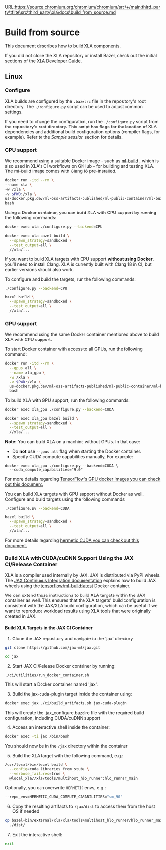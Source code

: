 URL:https://source.chromium.org/chromium/chromium/src/+/main:third_party\tflite\src\third_party\xla\docs\build_from_source.md
# Build from source

This document describes how to build XLA components.

If you did not clone the XLA repository or install Bazel, check out the initial
sections of the [XLA Developer Guide](developer_guide.md).

## Linux

### Configure

XLA builds are configured by the `.bazelrc` file in the repository's root
directory. The `./configure.py` script can be used to adjust common settings.

If you need to change the configuration, run the `./configure.py` script from
the repository's root directory. This script has flags for the location of XLA
dependencies and additional build configuration options (compiler flags, for
example). Refer to the *Sample session* section for details.

### CPU support

We recommend using a suitable Docker image - such as
[ml-build](https://us-docker.pkg.dev/ml-oss-artifacts-published/ml-public-container/ml-build)
, which is also used in XLA's CI workflows on GitHub - for building and testing
XLA. The ml-build image comes with Clang 18 pre-installed.

```sh
docker run -itd --rm \
--name xla \
-w /xla \
-v $PWD:/xla \
us-docker.pkg.dev/ml-oss-artifacts-published/ml-public-container/ml-build:latest \
bash
```

Using a Docker container, you can build XLA with CPU support by running the
following commands:

```sh
docker exec xla ./configure.py --backend=CPU

docker exec xla bazel build \
  --spawn_strategy=sandboxed \
  --test_output=all \
  //xla/...
```

If you want to build XLA targets with CPU support **without using Docker**,
you’ll need to install Clang. XLA is currently built with Clang 18 in CI,
but earlier versions should also work.

To configure and build the targets, run the following commands:

```sh
./configure.py --backend=CPU

bazel build \
  --spawn_strategy=sandboxed \
  --test_output=all \
  //xla/...
```

### GPU support

We recommend using the same Docker container mentioned above to build XLA with
GPU support.

To start Docker container with access to all GPUs, run the following command:

```sh
docker run -itd --rm \
  --gpus all \
  --name xla_gpu \
  -w /xla \
  -v $PWD:/xla \
  us-docker.pkg.dev/ml-oss-artifacts-published/ml-public-container/ml-build:latest \
  bash
```

To build XLA with GPU support, run the following commands:

```sh
docker exec xla_gpu ./configure.py --backend=CUDA

docker exec xla_gpu bazel build \
  --spawn_strategy=sandboxed \
  --test_output=all \
  //xla/...
```

**Note:** You can build XLA on a machine without GPUs. In that case:

- Do **not** use `--gpus all` flag when starting the Docker container.
- Specify CUDA compute capabilities manually, For example:

```
docker exec xla_gpu ./configure.py --backend=CUDA \
  --cuda_compute_capabilities="9.0"
```

For more details regarding
[TensorFlow's GPU docker images you can check out this document.](https://www.tensorflow.org/install/source#gpu_support_2)

You can build XLA targets with GPU support without Docker as well. Configure and
build targets using the following commands:

```sh
./configure.py --backend=CUDA

bazel build \
  --spawn_strategy=sandboxed \
  --test_output=all \
  //xla/...
```

For more details regarding
[hermetic CUDA you can check out this document.](hermetic_cuda.md)

### Build XLA with CUDA/cuDNN Support Using the JAX CI/Release Container

XLA is a compiler used internally by JAX.
JAX is distributed via PyPI wheels.
The [JAX Continuous Integration documentation](https://github.com/jax-ml/jax/tree/main/ci#running-these-scripts-locally-on-your-machine)
explains how to build JAX wheels using
the [tensorflow/ml-build:latest](https://us-central1-docker.pkg.dev/tensorflow-sigs/tensorflow/ml-build) Docker container.

We can extend these instructions to build XLA targets within the JAX container
as well. This ensures that the XLA targets' build configuration is consistent
with the JAX/XLA build configuration, which can be useful if we want to
reproduce workload results using XLA tools that were originally created in JAX.

#### Build XLA Targets in the JAX CI Container

1. Clone the JAX repository and navigate to the 'jax' directory
```bash
git clone https://github.com/jax-ml/jax.git

cd jax
```

2. Start JAX CI/Release Docker container by running:
```bash
./ci/utilities/run_docker_container.sh
```
This will start a Docker container named 'jax'.

3. Build the jax-cuda-plugin target inside the container using:
```bash
docker exec jax ./ci/build_artifacts.sh jax-cuda-plugin
```
This will create the .jax_configure.bazelrc file with the required build
configuration, including CUDA/cuDNN support

4. Access an interactive shell inside the container:
```bash
docker exec -ti jax /bin/bash
```
You should now be in the `/jax` directory within the container

5. Build the XLA target with the following command, e.g.:
```bash
/usr/local/bin/bazel build \
  --config=cuda_libraries_from_stubs \
  --verbose_failures=true \
  @local_xla//xla/tools/multihost_hlo_runner:hlo_runner_main
```

Optionally, you can overwrite `HERMETIC` envs, e.g.:
```bash
--repo_env=HERMETIC_CUDA_COMPUTE_CAPABILITIES="sm_90"
```

6. Copy the resulting artifacts to `/jax/dist` to access them from the host OS
if needed
```bash
cp bazel-bin/external/xla/xla/tools/multihost_hlo_runner/hlo_runner_main \
  ./dist/
```

7. Exit the interactive shell:
```bash
exit
```
